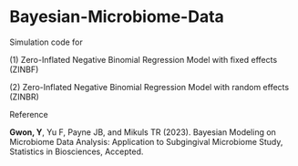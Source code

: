 # Bayesian-Microbiome-Data

Simulation code for 

(1) Zero-Inflated Negative Binomial Regression Model with fixed effects (ZINBF)

(2) Zero-Inflated Negative Binomial Regression Model with random effects (ZINBR)

Reference

**Gwon, Y**, Yu F, Payne JB, and Mikuls TR (2023). Bayesian Modeling on Microbiome Data Analysis: Application to Subgingival Microbiome Study, Statistics in Biosciences, Accepted.
